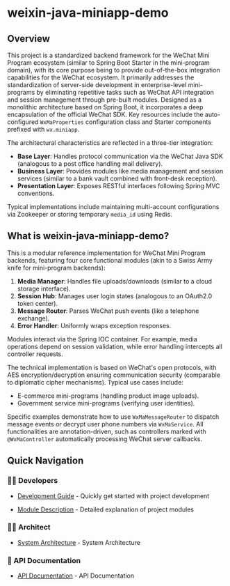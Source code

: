 
# weixin-java-miniapp-demo

## Overview  
This project is a standardized backend framework for the WeChat Mini Program ecosystem (similar to Spring Boot Starter in the mini-program domain), with its core purpose being to provide out-of-the-box integration capabilities for the WeChat ecosystem. It primarily addresses the standardization of server-side development in enterprise-level mini-programs by eliminating repetitive tasks such as WeChat API integration and session management through pre-built modules. Designed as a monolithic architecture based on Spring Boot, it incorporates a deep encapsulation of the official WeChat SDK. Key resources include the auto-configured `WxMaProperties` configuration class and Starter components prefixed with `wx.miniapp`.  

The architectural characteristics are reflected in a three-tier integration:  
- **Base Layer**: Handles protocol communication via the WeChat Java SDK (analogous to a post office handling mail delivery).  
- **Business Layer**: Provides modules like media management and session services (similar to a bank vault combined with front-desk reception).  
- **Presentation Layer**: Exposes RESTful interfaces following Spring MVC conventions.  

Typical implementations include maintaining multi-account configurations via Zookeeper or storing temporary `media_id` using Redis.  

## What is weixin-java-miniapp-demo?  
This is a modular reference implementation for WeChat Mini Program backends, featuring four core functional modules (akin to a Swiss Army knife for mini-program backends):  
1. **Media Manager**: Handles file uploads/downloads (similar to a cloud storage interface).  
2. **Session Hub**: Manages user login states (analogous to an OAuth2.0 token center).  
3. **Message Router**: Parses WeChat push events (like a telephone exchange).  
4. **Error Handler**: Uniformly wraps exception responses.  

Modules interact via the Spring IOC container. For example, media operations depend on session validation, while error handling intercepts all controller requests.  

The technical implementation is based on WeChat's open protocols, with AES encryption/decryption ensuring communication security (comparable to diplomatic cipher mechanisms). Typical use cases include:  
- E-commerce mini-programs (handling product image uploads).  
- Government service mini-programs (verifying user identities).  

Specific examples demonstrate how to use `WxMaMessageRouter` to dispatch message events or decrypt user phone numbers via `WxMaService`. All functionalities are annotation-driven, such as controllers marked with `@WxMaController` automatically processing WeChat server callbacks.

## Quick Navigation

### 👨‍💻 Developers

- [Development Guide](summary/dev_guide.md) - Quickly get started with project development


- [Module Description](docs/_module.md) - Detailed explanation of project modules


### 👨‍💻 Architect

- [System Architecture](summary/system_architecture.md) - System Architecture


### 📄 API Documentation

- [API Documentation](summary/api.md) - API Documentation

